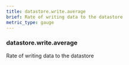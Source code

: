 ```yaml
---
title: datastore.write.average
brief: Rate of writing data to the datastore
metric_type: gauge
---
```

### datastore.write.average

Rate of writing data to the datastore